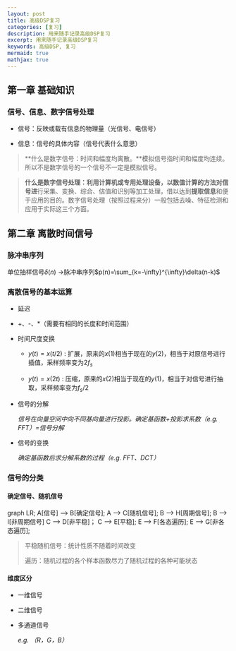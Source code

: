 ```yaml
---
layout: post
title: 高级DSP复习
categories: [复习]
description: 用来随手记录高级DSP复习
excerpt: 用来随手记录高级DSP复习
keywords: 高级DSP, 复习
mermaid: true
mathjax: true
---
```


## 第一章 基础知识

### 信号、信息、数字信号处理

- 信号：反映或载有信息的物理量（光信号、电信号）

- 信息：信号的具体内容（信号代表什么意思）

> **什么是数字信号：时间和幅度均离散。**模拟信号指时间和幅度均连续。所以不是数字信号的一个信号不一定是模拟信号。

> **什么是数字信号处理：**利用计算机或专用处理设备，以数值计算的方法**对信号进**行采集、变换、综合、估值和识别等加工处理，借以达到**提取信息**和便于应用的目的。数字信号处理（按照过程来分）一般包括去噪、特征检测和应用于实际这三个方面。

## 第二章 离散时间信号

### 脉冲串序列

单位抽样信号$\delta(n)$ $\rightarrow$脉冲串序列$p(n)=\sum_{k=-\infty}^{\infty}\delta(n-k)$

### 离散信号的基本运算

- 延迟

- +、-、*（需要有相同的长度和时间范围）

- 时间尺度变换
  
  - $y(t)=x(t/2)$ : 扩展，原来的$x(1)$相当于现在的$y(2)$，相当于对原信号进行插值，采样频率变为$2f_s$
  
  - $y(t)=x(2t)$ : 压缩，原来的$x(2)$相当于现在的$y(1)$，相当于对信号进行抽取，采样频率变为$f_s/2$

- 信号的分解
  
  *信号在向量空间中向不同基向量进行投影。确定基函数+投影求系数（e.g. FFT）=信号分解*

- 信号的变换
  
  *确定基函数后求分解系数的过程（e.g. FFT、DCT）*

### 信号的分类

#### 确定信号、随机信号

<div class="mermaid">
graph LR;
  A[信号] --> B[确定信号];
  A --> C[随机信号];
  B --> H[周期信号];
  B --> I[非周期信号]
  C --> D[非平稳]；
  C --> E[平稳];
  E --> F[各态遍历];
  E --> G[非各态遍历];
</div>

> 平稳随机信号：统计性质不随着时间改变
> 
> 遍历：随机过程的各个样本函数尽力了随机过程的各种可能状态

#### 维度区分

- 一维信号

- 二维信号

- 多通道信号
  
  *e.g. （R，G，B）*
